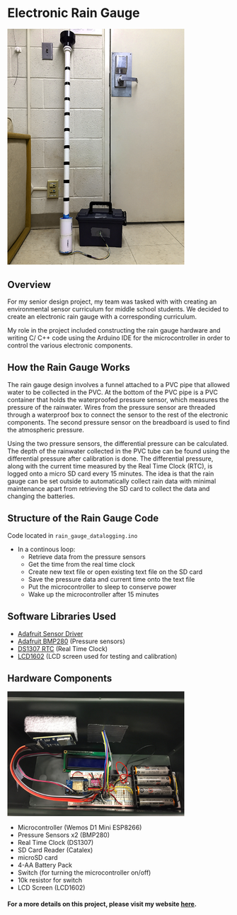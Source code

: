 # Electronic Rain Gauge

<img src = "https://github.com/stephaniekyyip/electronicRainGauge/blob/master/rainGauge.jpg?raw=true" alt = "rain gauge" width= 400px></img>

## Overview
For my senior design project, my team was tasked with with creating an environmental sensor curriculum for middle school students. We decided to create an electronic rain gauge with a corresponding curriculum.

My role in the project included constructing the rain gauge hardware and writing C/ C++ code using the Arduino IDE for the microcontroller in order to control the various electronic components. 

## How the Rain Gauge Works
The rain gauge design involves a funnel attached to a PVC pipe that allowed water to be collected in the PVC. At the bottom of the PVC pipe is a PVC container that holds the waterproofed pressure sensor, which measures the pressure of the rainwater. Wires from the pressure sensor are threaded through a waterproof box to connect the sensor to the rest of the electronic components. The second pressure sensor on the breadboard is used to find the atmospheric pressure. 

Using the two pressure sensors, the differential pressure can be calculated. The depth of the rainwater collected in the PVC tube can be found using the differential pressure after calibration is done. The differential pressure, along with the current time measured by the Real Time Clock (RTC), is logged onto a micro SD card every 15 minutes. The idea is that the rain gauge can be set outside to automatically collect rain data with minimal maintenance apart from retrieving the SD card to collect the data and changing the batteries. 

## Structure of the Rain Gauge Code
Code located in `rain_gauge_datalogging.ino`
- In a continous loop:
  - Retrieve data from the pressure sensors
  - Get the time from the real time clock
  - Create new text file or open existing text file on the SD card
  - Save the pressure data and current time onto the text file
  - Put the microcontroller to sleep to conserve power
  - Wake up the microcontroller after 15 minutes
 
 ## Software Libraries Used
 - [Adafruit Sensor Driver](https://github.com/adafruit/Adafruit_Sensor)
 - [Adafruit BMP280](https://github.com/adafruit/Adafruit_BMP280_Library) (Pressure sensors)
 - [DS1307 RTC](https://github.com/PaulStoffregen/DS1307RTC) (Real Time Clock)
 - [LCD1602](https://www.dfrobot.com/wiki/index.php/I2C/TWI_LCD1602_Module_(SKU:_DFR0063)) (LCD screen used for testing and calibration)
 
 ## Hardware Components
 
 <img src = "https://github.com/stephaniekyyip/electronicRainGauge/blob/master/rainGaugeElectronics.jpg?raw=true" alt = "rain gauge electronics" width = 400px></img>
 
 - Microcontroller (Wemos D1 Mini ESP8266)
 - Pressure Sensors x2 (BMP280)
 - Real Time Clock (DS1307)
 - SD Card Reader (Catalex)
 - microSD card
 - 4-AA Battery Pack
 - Switch (for turning the microcontroller on/off)
 - 10k resistor for switch
 - LCD Screen (LCD1602)
 
#### For a more details on this project, please visit my website [here](https://stephaniekyyip.com/projects/rainGauge).
